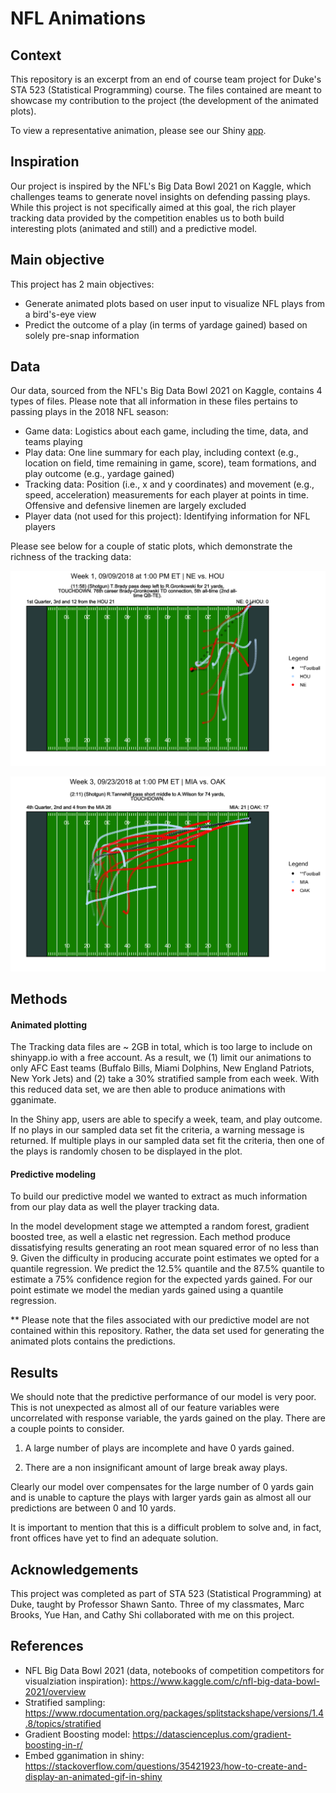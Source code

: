 # NFL Animations

## Context

This repository is an excerpt from an end of course team project for Duke's STA 523 
(Statistical Programming) course. The files contained are meant to showcase my
contribution to the project (the development of the animated plots).

To view a representative animation, please see our Shiny [app](https://rob-kravec.shinyapps.io/nfl_dash/?_ga=2.56872490.1609727935.1605974938-1036932365.1605974938).

## Inspiration

Our project is inspired by the NFL's Big Data Bowl 2021 on Kaggle, which challenges teams to 
generate novel insights on defending passing plays. While this project is not specifically 
aimed at this goal, the rich player tracking data provided by the competition enables us to 
both build interesting plots (animated and still) and a predictive model. 

## Main objective

This project has 2 main objectives:

- Generate animated plots based on user input to visualize NFL plays from a bird's-eye view
- Predict the outcome of a play (in terms of yardage gained) based on solely pre-snap information

## Data

Our data, sourced from the NFL's Big Data Bowl 2021 on Kaggle, contains 4 types of files.
Please note that all information in these files pertains to passing plays in the 2018 NFL season:

- Game data: Logistics about each game, including the time, data, and teams playing
- Play data: One line summary for each play, including context (e.g., location on field, 
time remaining in game, score), team formations, and play outcome (e.g., yardage gained)
- Tracking data: Position (i.e., x and y coordinates) and movement (e.g., speed, acceleration) 
measurements for each player at points in time. Offensive and defensive linemen are largely excluded
- Player data (not used for this project): Identifying information for NFL players

Please see below for a couple of static plots, which demonstrate the richness of the tracking data:

![](./EDA/eda_plots/1.png)

![](./EDA/eda_plots/74_yards.png)

## Methods

#### Animated plotting

The Tracking data files are ~ 2GB in total, which is too large to include on shinyapp.io 
with a free account. As a result, we (1) limit our animations to only AFC East teams 
(Buffalo Bills, Miami Dolphins, New England Patriots, New York Jets) and (2) take a 
30% stratified sample from each week. With this reduced data set, we are then able 
to produce animations with gganimate. 

In the Shiny app, users are able to specify a week, team, and play outcome. If no plays 
in our sampled data set fit the criteria, a warning message is returned. If multiple 
plays in our sampled data set fit the criteria, then one of the plays is randomly 
chosen to be displayed in the plot.

#### Predictive modeling

To build our predictive model we wanted to extract as much information from 
our play data as well the player tracking data. 

In the model development stage we attempted a random forest, gradient boosted
tree, as well a elastic net regression. Each method produce dissatisfying results
generating an root mean squared error of no less than 9. Given the difficulty 
in producing accurate point estimates we opted for a quantile regression. We
predict the 12.5% quantile and the 87.5% quantile to estimate a 75% confidence 
region for the expected yards gained. For our point estimate we model the 
median yards gained using a quantile regression. 

** Please note that the files associated with our predictive model are not
contained within this repository. Rather, the data set used for generating the
animated plots contains the predictions.

## Results

We should note that the predictive performance of our model is very poor. This is not
unexpected as almost all of our feature variables were uncorrelated with response
variable, the yards gained on the play. There are a couple points to consider.

1) A large number of plays are incomplete and have 0 yards gained.

2) There are a non insignificant amount of large break away plays. 

Clearly our model over compensates for the large number of 0 yards gain and is 
unable to capture the plays with larger yards gain as almost all our predictions
are between 0 and 10 yards.

It is important to mention that this is a difficult problem to solve and, in 
fact, front offices have yet to find an adequate solution.

## Acknowledgements

This project was completed as part of STA 523 (Statistical Programming) at Duke, taught by Professor Shawn Santo. 
Three of my classmates, Marc Brooks, Yue Han, and Cathy Shi collaborated with me on this project.

## References

- NFL Big Data Bowl 2021 (data, notebooks of competition competitors for 
visualziation inspiration): https://www.kaggle.com/c/nfl-big-data-bowl-2021/overview
- Stratified sampling: https://www.rdocumentation.org/packages/splitstackshape/versions/1.4.8/topics/stratified
- Gradient Boosting model: https://datascienceplus.com/gradient-boosting-in-r/
- Embed gganimation in shiny: https://stackoverflow.com/questions/35421923/how-to-create-and-display-an-animated-gif-in-shiny
